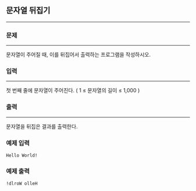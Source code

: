 ## 문자열 뒤집기
***
### 문제
***
문자열이 주어질 때, 이를 뒤집어서 출력하는 프로그램을 작성하시오.  

### 입력
***
첫 번째 줄에 문자열이 주어진다. ( 1 ≤ 문자열의 길이 ≤ 1,000 )  


### 출력
***
문자열을 뒤집은 결과를 출력한다.

### 예제 입력
```
Hello World!
```
### 예제 출력
```
!dlroW olleH
```

